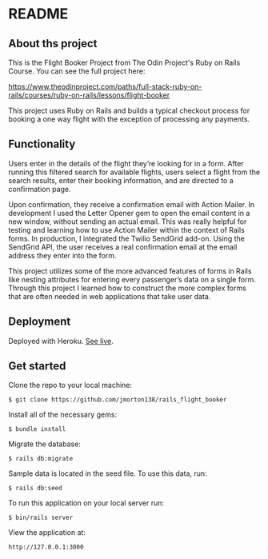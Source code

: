 # README

## About ths project

This is the Flight Booker Project from The Odin Project's Ruby on Rails Course. You can see the full project here:

https://www.theodinproject.com/paths/full-stack-ruby-on-rails/courses/ruby-on-rails/lessons/flight-booker

This project uses Ruby on Rails and builds a typical checkout process for booking a one way flight with the exception of processing any payments.

## Functionality

Users enter in the details of the flight they’re looking for in a form. After running this filtered search for available flights, users select a flight from the search results, enter their booking information, and are directed to a confirmation page. 

Upon confirmation, they receive a confirmation email with Action Mailer. In development I used the Letter Opener gem to open the email content in a new window, without sending an actual email. This was really helpful for testing and learning how to use Action Mailer within the context of Rails forms. In production, I integrated the Twilio SendGrid add-on. Using the SendGrid API, the user receives a real confirmation email at the email address they enter into the form.

This project utilizes some of the more advanced features of forms in Rails like nesting attributes for entering every passenger’s data on a single form. Through this project I learned how to construct the more complex forms that are often needed in web applications that take user data.

## Deployment

Deployed with Heroku. [See live](https://young-crag-49630.herokuapp.com/). 

## Get started

Clone the repo to your local machine:

`$ git clone https://github.com/jmorton138/rails_flight_booker`

Install all of the necessary gems:

`$ bundle install`

Migrate the database:

`$ rails db:migrate`

Sample data is located in the seed file. To use this data, run:

`$ rails db:seed`

To run this application on your local server run:

`$ bin/rails server`

View the application at:

`http://127.0.0.1:3000`
